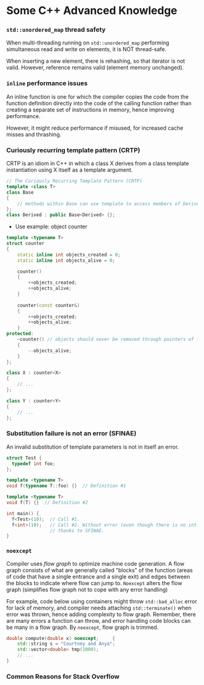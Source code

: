 # Some C++ Advanced Knowledge

### `std::unordered_map` thread safety

When multi-threading running on `std::unordered_map` performing simultaneous read and write on elements, it is NOT thread-safe.

When inserting a new element, there is rehashing, so that iterator is not valid. However, reference remains valid (element memory unchanged).

### `inline` performance issues

An inline function is one for which the compiler copies the code from the function definition directly into the code of the calling function rather than creating a separate set of instructions in memory, hence improving performance.

However, it might reduce performance if misused, for increased cache misses and thrashing.


### Curiously recurring template pattern (CRTP)

CRTP is an idiom in C++ in which a class X derives from a class template instantiation using X itself as a template argument.

```cpp
// The Curiously Recurring Template Pattern (CRTP)
template <class T>
class Base
{
    // methods within Base can use template to access members of Derived
};
class Derived : public Base<Derived> {};
```

* Use example: object counter

```cpp
template <typename T>
struct counter
{
    static inline int objects_created = 0;
    static inline int objects_alive = 0;

    counter()
    {
        ++objects_created;
        ++objects_alive;
    }
    
    counter(const counter&)
    {
        ++objects_created;
        ++objects_alive;
    }
protected:
    ~counter() // objects should never be removed through pointers of this type
    {
        --objects_alive;
    }
};

class X : counter<X>
{
    // ...
};

class Y : counter<Y>
{
    // ...
};
```

### Substitution failure is not an error (SFINAE) 

An invalid substitution of template parameters is not in itself an error.

```cpp
struct Test {
  typedef int foo;
};

template <typename T>
void f(typename T::foo) {}  // Definition #1

template <typename T>
void f(T) {}  // Definition #2

int main() {
  f<Test>(10);  // Call #1.
  f<int>(10);   // Call #2. Without error (even though there is no int::foo)
                // thanks to SFINAE.
}
```

### `noexcept`

Compiler uses *flow graph* to optimize machine code generation. A flow graph consists of what are generally called "blocks" of the function (areas of code that have a single entrance and a single exit) and edges between the blocks to indicate where flow can jump to. `Noexcept` alters the flow graph (simplifies flow graph not to cope with any error handling)

For example, code below using containers might throw `std::bad_alloc` error for lack of memory, and compiler needs attaching `std::terminate()` when error was thrown, hence adding complexity to flow graph. Remember, there are many errors a function can throw, and error handling code blocks can be many in a flow graph. By `noexcept`, flow graph is trimmed. 
```cpp
double compute(double x) noexcept;     {
    std::string s = "Courtney and Anya";
    std::vector<double> tmp(1000);
    // ...
}
```

### Common Reasons for Stack Overflow